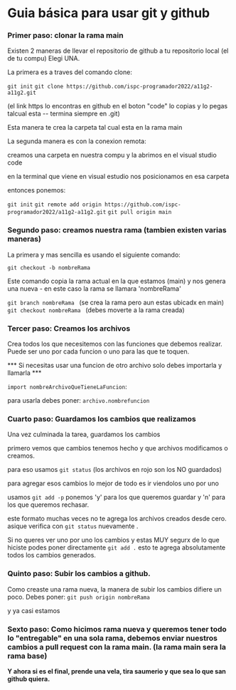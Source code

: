 # Guia básica para usar git y github

### Primer paso: clonar la rama main 

Existen 2 maneras de llevar el repositorio de github a tu repositorio local (el de tu compu) Elegi UNA.

La primera es a traves del comando clone:

```git init```
```git clone https://github.com/ispc-programador2022/a11g2-a11g2.git```

(el link https lo encontras en github en el boton "code" lo copias y lo pegas talcual esta -- termina siempre en .git)

Esta manera te crea la carpeta tal cual esta en la rama main



La segunda manera es con la conexion remota:

creamos una carpeta en nuestra compu y la abrimos en el visual studio code

en la terminal que viene en visual estudio nos posicionamos en esa carpeta

entonces ponemos:

```git init```
```git remote add origin https://github.com/ispc-programador2022/a11g2-a11g2.git```
```git pull origin main```


### Segundo paso: creamos nuestra rama (tambien existen varias maneras)

La primera y mas sencilla es usando el siguiente comando:

```git checkout -b nombreRama```

Este comando copia la rama actual en la que estamos (main) y nos genera una nueva - en este caso la rama se llamara 'nombreRama'

```git branch nombreRama ```  (se crea la rama pero aun estas ubicadx en main)
```git checkout nombreRama ``` (debes moverte a la rama creada)



### Tercer paso:  Creamos los archivos 
Crea todos los que necesitemos con las funciones que debemos realizar. Puede ser uno por cada funcion o uno para las que te toquen.

*** Si necesitas usar una funcion de otro archivo solo debes importarla y llamarla ***

``` import nombreArchivoQueTieneLaFuncion ```:

para usarla debes poner:
```archivo.nombrefuncion```


### Cuarto paso: Guardamos los cambios que realizamos

Una vez culminada la tarea, guardamos los cambios

primero vemos que cambios tenemos hecho y que archivos modificamos o creamos.

para eso usamos ```git status``` (los archivos en rojo son los NO guardados)

para agregar esos cambios lo mejor de todo es ir viendolos uno por uno

usamos ```git add -p``` ponemos 'y' para los que queremos guardar y 'n' para los que queremos rechasar.

este formato muchas veces no te agrega los archivos creados desde cero. asique verifica con ```git status``` nuevamente .


Si no queres ver uno por uno los cambios y estas MUY segurx de lo que hiciste podes poner directamente ```git add .``` esto te agrega absolutamente todos los cambios generados.


### Quinto paso: Subir los cambios a github.

Como creaste una rama nueva, la manera de subir los cambios difiere un poco. Debes poner:  ```git push origin nombreRama```


y ya casi estamos

### Sexto paso: Como hicimos rama nueva y queremos tener todo lo "entregable" en una sola rama, debemos enviar nuestros cambios a pull request con la rama main. (la rama main sera la rama base)


**Y ahora si es el final, prende una vela, tira saumerio y que sea lo que san github quiera.** 
